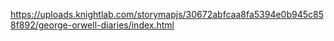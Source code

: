 https://uploads.knightlab.com/storymapjs/30672abfcaa8fa5394e0b945c858f892/george-orwell-diaries/index.html
